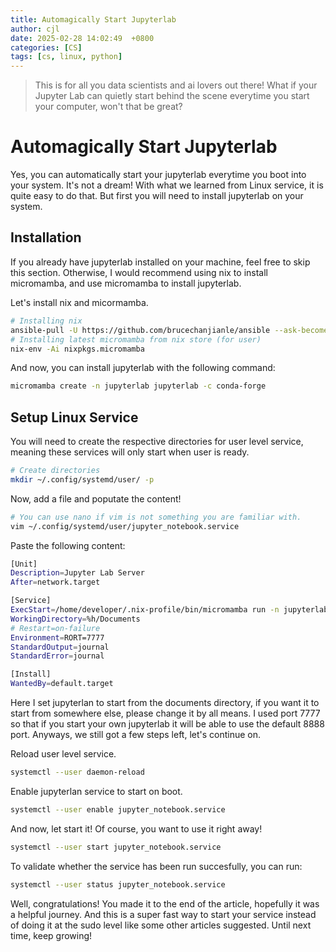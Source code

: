 ```yaml
---
title: Automagically Start Jupyterlab
author: cjl
date: 2025-02-28 14:02:49  +0800
categories: [CS]
tags: [cs, linux, python]
---
```


> This is for all you data scientists and ai lovers out there!
> What if your Jupyter Lab can quietly start behind the scene
> everytime you start your computer, won't that be great?


# Automagically Start Jupyterlab

Yes, you can automatically start your jupyterlab everytime you boot into
your system. It's not a dream! With what we learned from Linux service,
it is quite easy to do that. But first you will need to install jupyterlab
on your system.

## Installation

If you already have jupyterlab installed on your machine, feel free to skip
this section. Otherwise, I would recommend using nix to install micromamba,
and use micromamba to install jupyterlab.  

Let's install nix and micormamba.  

```bash
# Installing nix
ansible-pull -U https://github.com/brucechanjianle/ansible --ask-become-pass --tags nix
# Installing latest micromamba from nix store (for user)
nix-env -Ai nixpkgs.micromamba
```

And now, you can install jupyterlab with the following command:  

```bash
micromamba create -n jupyterlab jupyterlab -c conda-forge
```

## Setup Linux Service

You will need to create the respective directories for user level service,
meaning these services will only start when user is ready.  

```bash
# Create directories
mkdir ~/.config/systemd/user/ -p
```

Now, add a file and poputate the content!  

```bash
# You can use nano if vim is not something you are familiar with.
vim ~/.config/systemd/user/jupyter_notebook.service 
```

Paste the following content:
```bash
[Unit]
Description=Jupyter Lab Server
After=network.target

[Service]
ExecStart=/home/developer/.nix-profile/bin/micromamba run -n jupyterlab jupyter lab --port 7777 --no-browser
WorkingDirectory=%h/Documents
# Restart=on-failure
Environment=RORT=7777
StandardOutput=journal
StandardError=journal

[Install]
WantedBy=default.target
```


Here I set jupyterlan to start from the documents directory,
if you want it to start from somewhere else, please change it by all means.
I used port 7777 so that if you start your own jupyterlab it will be able
to use the default 8888 port. Anyways, we still got a few steps left, let's
continue on.  


Reload user level service.  
```bash
systemctl --user daemon-reload
```

Enable jupyterlan service to start on boot.  

```bash
systemctl --user enable jupyter_notebook.service
```

And now, let start it! Of course, you want to use it right away!  

```bash
systemctl --user start jupyter_notebook.service
```

To validate whether the service has been run succesfully, you can run:  

```bash
systemctl --user status jupyter_notebook.service
```


Well, congratulations! You made it to the end of the article, hopefully it
was a helpful journey. And this is a super fast way to start your service
instead of doing it at the sudo level like some other articles suggested.
Until next time, keep growing!
